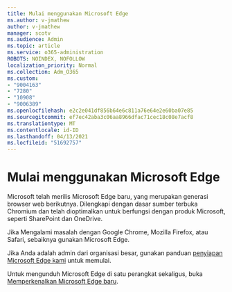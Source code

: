 ```yaml
---
title: Mulai menggunakan Microsoft Edge
ms.author: v-jmathew
author: v-jmathew
manager: scotv
ms.audience: Admin
ms.topic: article
ms.service: o365-administration
ROBOTS: NOINDEX, NOFOLLOW
localization_priority: Normal
ms.collection: Adm_O365
ms.custom:
- "9004163"
- "7280"
- "10908"
- "9006389"
ms.openlocfilehash: e2c2e041df856b64e6c811a76e64e2e60ba07e85
ms.sourcegitcommit: ef7ec42aba3c06aa8966dfac71cec18c08e7acf8
ms.translationtype: MT
ms.contentlocale: id-ID
ms.lasthandoff: 04/13/2021
ms.locfileid: "51692757"
---
```

# <a name="start-using-microsoft-edge"></a>Mulai menggunakan Microsoft Edge

Microsoft telah merilis Microsoft Edge baru, yang merupakan generasi browser web berikutnya. Dilengkapi dengan dasar sumber terbuka Chromium dan telah dioptimalkan untuk berfungsi dengan produk Microsoft, seperti SharePoint dan OneDrive.

Jika Mengalami masalah dengan Google Chrome, Mozilla Firefox, atau Safari, sebaiknya gunakan Microsoft Edge.

Jika Anda adalah admin dari organisasi besar, gunakan panduan [penyiapan Microsoft Edge kami](https://go.microsoft.com/fwlink/?linkid=2142423) untuk memulai.

Untuk mengunduh Microsoft Edge di satu perangkat sekaligus, buka [Memperkenalkan Microsoft Edge baru](https://go.microsoft.com/fwlink/?linkid=2141049).
